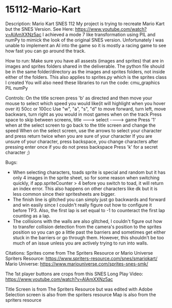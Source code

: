 # 15112-Mario-Kart
Description:
Mario Kart SNES 112
My project is trying to recreate Mario Kart but the SNES Version.
See Here:
https://www.youtube.com/watch?v=AlAmXXNz5ac
I achieved a mode 7 like transformation using PIL and numPy to mimick the look of the original SNES version. Unfortunately I was unable to implement an AI into the game so it is mostly a racing game to see how fast you can go around the track. 

How to run:
Make sure you have all assests (images and sprites) that are in images and sprites folders shared in the deliverable. The python file should be in the same folder/directory as the images and sprites folders, not inside either of the folders. This also applies to sprites.py which is the sprites class I created
You will also need these libraries to run the code:
cmu_graphics
PIL
numPy

Controls:
On the title screen press 'b' as directed and then move your mouse to select which speed you would like(it will highlight when you hover over it) 50cc or 100cc
Use "w", "a", "s", "d" to move forward, turn left, move backwars, turn right as you would in most games when on the track
Press space to skip between screens, title ---> select ----> game
Press '1' when at the select screen to go back to the title screen and change the speed
When on the select screen, use the arrows to select your character and press return twice when you are sure of your character
If you are unsure of your character, press backspace, you change characters after pressing enter once if you do not press backspace
Press 'k' for a secret character ;)

Bugs:
- When selecting characters, toads sprite is special and random but it has only 4 images in the sprite sheet, so for some reason when switching quickly, if app.spriteCounter > 4 before you switch to toad, it will return an index error. This also happens on other characters like dk but it is less common since their spritesheets are bigger.
- The finish line is glitched you can simply just go backwards and forward and win easily since I couldn't really figure out how to configure it before TP3. Also, the first lap is set equal to -1 to counteract the first lap counting as a lap.
- The collisions with the walls are also glitched, I couldn't figure out how to transfer collision detection from the camera's position to the sprites position so you can go a little past the barriers and sometimes get either stuck in the barriers or go through them. However, this shouldn't be too much of an issue unless you are actively trying to run into walls.
  


Citations:
Sprites come from The Spriters Resource or Mario Universe
Spriters Resource: https://www.spriters-resource.com/snes/smariokart/
Mario Universe: https://www.mariouniverse.com/sprites-snes-smk/

The 1st player buttons are crops from this SNES Long Play Video:
https://www.youtube.com/watch?v=AlAmXXNz5ac

Title Screen is from The Spriters Resource but was edited with Adobe
Selection screen is also from the spriters resource
Map is also from the spriters resource


